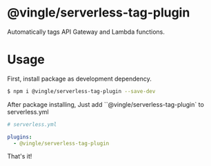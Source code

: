 # @vingle/serverless-tag-plugin

Automatically tags API Gateway and Lambda functions.


# Usage

First, install package as development dependency.

```bash
$ npm i @vingle/serverless-tag-plugin --save-dev
```

After package installing, Just add ``@vingle/serverless-tag-plugin` to serverless.yml
```yaml
# serverless.yml

plugins:
  - @vingle/serverless-tag-plugin
```

That's it!
